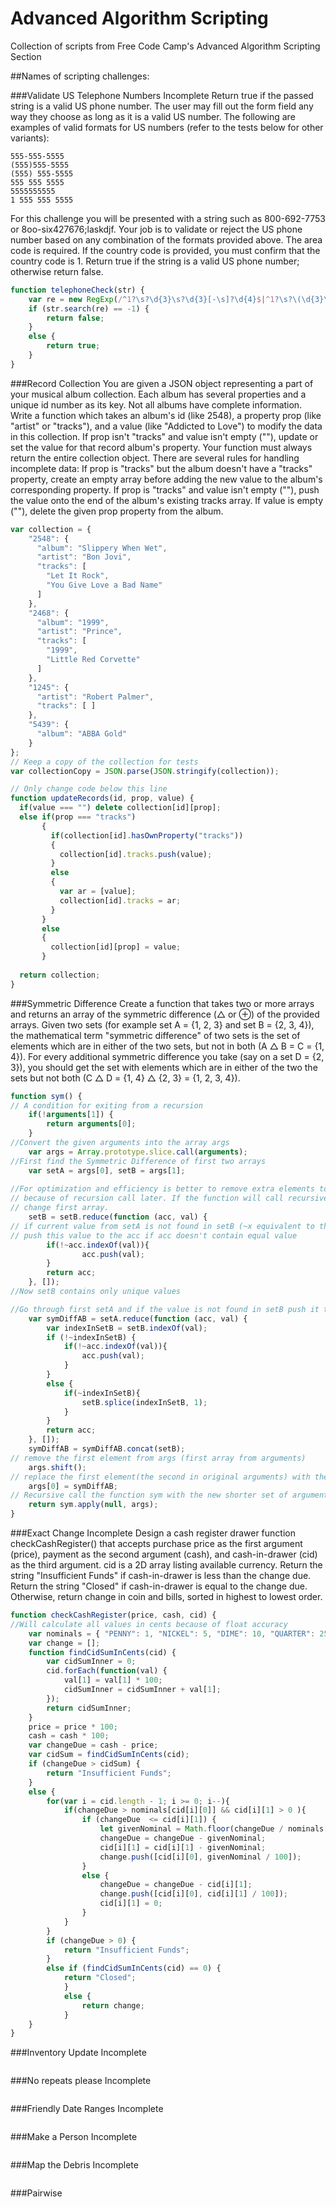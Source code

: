 # Advanced Algorithm Scripting
Collection of scripts from Free Code Camp's Advanced Algorithm Scripting Section

##Names of scripting challenges:

###Validate US Telephone Numbers Incomplete
Return true if the passed string is a valid US phone number.
The user may fill out the form field any way they choose as long as it is a valid US number. The following are examples of valid formats for US numbers (refer to the tests below for other variants):

    555-555-5555
    (555)555-5555
    (555) 555-5555
    555 555 5555
    5555555555
    1 555 555 5555

For this challenge you will be presented with a string such as 800-692-7753 or 8oo-six427676;laskdjf. Your job is to validate or reject the US phone number based on any combination of the formats provided above. The area code is required. If the country code is provided, you must confirm that the country code is 1. Return true if the string is a valid US phone number; otherwise return false.
```javascript
function telephoneCheck(str) {
	var re = new RegExp(/^1?\s?\d{3}\s?\d{3}[-\s]?\d{4}$|^1?\s?\(\d{3}\)\s?\d{3}[-\s]?\d{4}$|^1?\s?\d{3}\-\s?\d{3}[-\s]?\d{4}$/,"");	
	if (str.search(re) == -1) {
		return false;
	}
	else {
		return true;
	}
}
```
###Record Collection
You are given a JSON object representing a part of your musical album collection. Each album has several properties and a unique id number as its key. Not all albums have complete information.
Write a function which takes an album's id (like 2548), a property prop (like "artist" or "tracks"), and a value (like "Addicted to Love") to modify the data in this collection.
If prop isn't "tracks" and value isn't empty (""), update or set the value for that record album's property.
Your function must always return the entire collection object.
There are several rules for handling incomplete data:
If prop is "tracks" but the album doesn't have a "tracks" property, create an empty array before adding the new value to the album's corresponding property.
If prop is "tracks" and value isn't empty (""), push the value onto the end of the album's existing tracks array.
If value is empty (""), delete the given prop property from the album.
```javascript
var collection = {
    "2548": {
      "album": "Slippery When Wet",
      "artist": "Bon Jovi",
      "tracks": [ 
        "Let It Rock", 
        "You Give Love a Bad Name" 
      ]
    },
    "2468": {
      "album": "1999",
      "artist": "Prince",
      "tracks": [ 
        "1999", 
        "Little Red Corvette" 
      ]
    },
    "1245": {
      "artist": "Robert Palmer",
      "tracks": [ ]
    },
    "5439": {
      "album": "ABBA Gold"
    }
};
// Keep a copy of the collection for tests
var collectionCopy = JSON.parse(JSON.stringify(collection));

// Only change code below this line
function updateRecords(id, prop, value) {
  if(value === "") delete collection[id][prop];
  else if(prop === "tracks") 
       {
         if(collection[id].hasOwnProperty("tracks"))
         {
           collection[id].tracks.push(value);
         }
         else 
         {
           var ar = [value];
           collection[id].tracks = ar;
         }
       }
       else 
       {
         collection[id][prop] = value;
       }
  
  return collection;
}
```
###Symmetric Difference 
Create a function that takes two or more arrays and returns an array of the symmetric difference (△ or ⊕) of the provided arrays.
Given two sets (for example set A = {1, 2, 3} and set B = {2, 3, 4}), the mathematical term "symmetric difference" of two sets is the set of elements which are in either of the two sets, but not in both (A △ B = C = {1, 4}). For every additional symmetric difference you take (say on a set D = {2, 3}), you should get the set with elements which are in either of the two the sets but not both (C △ D = {1, 4} △ {2, 3} = {1, 2, 3, 4}).
```javascript
function sym() {
// A condition for exiting from a recursion
	if(!arguments[1]) {
		return arguments[0];
	}
//Convert the given arguments into the array args
	var args = Array.prototype.slice.call(arguments);
//First find the Symmetric Difference of first two arrays 
	var setA = args[0], setB = args[1];
	
//For optimization and efficiency is better to remove extra elements to make the arrays unique. But we do it only with second arrays setB
// because of recursion call later. If the function will call recursively the first array will be always Symmetric Difference so no need to
// change first array.
	setB = setB.reduce(function (acc, val) {
// if current value from setA is not found in setB (~x equivalent to the -(x+1) so if indexOf returns -1 i.e x = -1 ~x = -0 and !~x becomes true)
// push this value to the acc if acc doesn't contain equal value
		if(!~acc.indexOf(val)){
				acc.push(val);
		}
		return acc;
	}, []);
//Now setB contains only unique values

//Go through first setA and if the value is not found in setB push it to symDiffAB and if the value is found in setB remove it from setB
	var symDiffAB = setA.reduce(function (acc, val) {
		var indexInSetB = setB.indexOf(val);				
		if (!~indexInSetB) {
			if(!~acc.indexOf(val)){
				acc.push(val);
			}			
		}	
		else {
			if(~indexInSetB){			
				setB.splice(indexInSetB, 1);
			}
		}		
		return acc;
	}, []);
	symDiffAB = symDiffAB.concat(setB);
// remove the first element from args (first array from arguments)
	args.shift();
// replace the first element(the second in original arguments) with the symmetric difference of two first arguments
	args[0] = symDiffAB;
// Recursive call the function sym with the new shorter set of arguments
	return sym.apply(null, args);
}

```
###Exact Change Incomplete
Design a cash register drawer function checkCashRegister() that accepts purchase price as the first argument (price), payment as the second argument (cash), and cash-in-drawer (cid) as the third argument.
cid is a 2D array listing available currency.
Return the string "Insufficient Funds" if cash-in-drawer is less than the change due. Return the string "Closed" if cash-in-drawer is equal to the change due.
Otherwise, return change in coin and bills, sorted in highest to lowest order.
```javascript
function checkCashRegister(price, cash, cid) {
//Will calculate all values in cents because of float accuracy
	var nominals = { "PENNY": 1, "NICKEL": 5, "DIME": 10, "QUARTER": 25, "ONE": 100, "FIVE": 500, "TEN": 1000, "TWENTY": 2000, "ONE HUNDRED": 10000};
	var change = [];
	function findCidSumInCents(cid) {
		var cidSumInner = 0;
		cid.forEach(function(val) {
			val[1] = val[1] * 100;
			cidSumInner = cidSumInner + val[1];
		});
		return cidSumInner;
	}
	price = price * 100;
	cash = cash * 100;
	var changeDue = cash - price;
	var cidSum = findCidSumInCents(cid);
	if (changeDue > cidSum) {
		return "Insufficient Funds";
	}
	else {
		for(var i = cid.length - 1; i >= 0; i--){
			if(changeDue > nominals[cid[i][0]] && cid[i][1] > 0 ){
				if (changeDue  <= cid[i][1]) {
					let givenNominal = Math.floor(changeDue / nominals[cid[i][0]]) * nominals[cid[i][0]];
					changeDue = changeDue - givenNominal;
					cid[i][1] = cid[i][1] - givenNominal;
					change.push([cid[i][0], givenNominal / 100]); 
				}
				else {
					changeDue = changeDue - cid[i][1];
					change.push([cid[i][0], cid[i][1] / 100]);
					cid[i][1] = 0;
				}
			}
		}
		if (changeDue > 0) {
			return "Insufficient Funds";
		}
		else if (findCidSumInCents(cid) == 0) {
			return "Closed";
			}
			else {
				return change;
			}
	}
}
```
###Inventory Update Incomplete
```javascript

```
###No repeats please Incomplete
```javascript

```
###Friendly Date Ranges Incomplete
```javascript

```
###Make a Person Incomplete
```javascript

```
###Map the Debris Incomplete
```javascript

```
###Pairwise
```javascript

```
